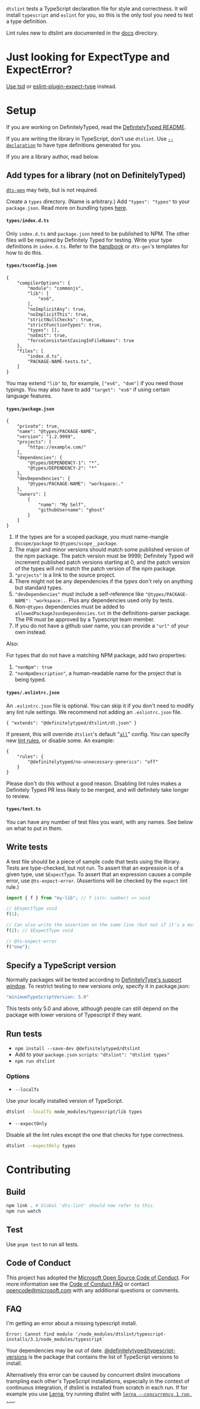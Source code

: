 `dtslint` tests a TypeScript declaration file for style and correctness.
It will install `typescript` and `eslint` for you, so this is the only tool you need to test a type definition.

Lint rules new to dtslint are documented in the [docs](docs) directory.

# Just looking for ExpectType and ExpectError?

[Use tsd](https://github.com/SamVerschueren/tsd) or [eslint-plugin-expect-type](https://github.com/JoshuaKGoldberg/eslint-plugin-expect-type#readme) instead.

# Setup

If you are working on DefinitelyTyped, read the [DefinitelyTyped README](https://github.com/DefinitelyTyped/DefinitelyTyped#readme).

If you are writing the library in TypeScript, don't use `dtslint`.
Use [`--declaration`](http://www.typescriptlang.org/docs/handbook/compiler-options.html) to have type definitions generated for you.

If you are a library author, read below.


## Add types for a library (not on DefinitelyTyped)

[`dts-gen`](https://github.com/Microsoft/dts-gen#readme) may help, but is not required.

Create a `types` directory. (Name is arbitrary.)
Add `"types": "types"` to your `package.json`.
Read more on bundling types [here](http://www.typescriptlang.org/docs/handbook/declaration-files/publishing.html).


#### `types/index.d.ts`

Only `index.d.ts` and `package.json` need to be published to NPM. The other files will be required by Definitely Typed for testing.
Write your type definitions in `index.d.ts`.
Refer to the [handbook](http://www.typescriptlang.org/docs/handbook/declaration-files/introduction.html) or `dts-gen`'s templates for how to do this.


#### `types/tsconfig.json`

```json5
{
    "compilerOptions": {
        "module": "commonjs",
        "lib": [
            "es6",
        ],
        "noImplicitAny": true,
        "noImplicitThis": true,
        "strictNullChecks": true,
        "strictFunctionTypes": true,
        "types": [],
        "noEmit": true,
        "forceConsistentCasingInFileNames": true
    },
    "files": [
        "index.d.ts",
        "PACKAGE-NAME-tests.ts",
    ]
}
```

You may extend `"lib"` to, for example, `["es6", "dom"]` if you need those typings.
You may also have to add `"target": "es6"` if using certain language features.

#### `types/package.json`

```json5
{
    "private": true,
    "name": "@types/PACKAGE-NAME",
    "version": "1.2.9999",
    "projects": [
        "https://example.com/"
    ],
    "dependencies": {
        "@types/DEPENDENCY-1": "*",
        "@types/DEPENDENCY-2": "*"
    },
    "devDependencies": {
        "@types/PACKAGE-NAME": "workspace:."
    },
    "owners": [
        {
            "name": "My Self",
            "githubUsername": "ghost"
        }
    ]
}
```

1. If the types are for a scoped package, you must name-mangle `@scope/package` to `@types/scope__package`.
2. The major and minor versions should match some published version of the npm package. The patch version must be 9999; Definitely Typed will increment published patch versions starting at 0, and the patch version of the types will not match the patch version of the npm package.
3. `"projects"` is a link to the source project.
4. There might not be any dependencies if the *types* don't rely on anything but standard types.
5. `"devDependencies"` must include a self-reference like `"@types/PACKAGE-NAME": "workspace:.`. Plus any dependencies used only by tests.
6. Non-`@types` dependencies must be added to `allowedPackageJsonDependencies.txt` in the definitions-parser package. The PR must be approved by a Typescript team member.
7. If you do not have a github user name, you can provide a `"url"` of your own instead.

Also:

For types that do not have a matching NPM package, add two properties:

1. `"nonNpm": true`
2. `"nonNpmDescription"`, a human-readable name for the project that is being typed.

#### `types/.eslintrc.json`

An `.eslintrc.json` file is optional.
You can skip it if you don't need to modify any lint rule settings.
We recommend not adding an `.eslintrc.json` file.

```json5
{ "extends": "@definitelytyped/dtslint/dt.json" }
```

If present, this will override `dtslint`'s default "[`all`](https://github.com/microsoft/DefinitelyTyped-tools/blob/main/packages/eslint-plugin/src/configs/all.ts)" config.
You can specify new [lint rules](https://eslint.org/docs/latest/rules/), or disable some. An example:

```json5
{
    "rules": {
        "@definitelytyped/no-unnecessary-generics": "off"
    }
}
```

Please don't do this without a good reason.
Disabling lint rules makes a Definitely Typed PR less likely to be merged, and will definitely take longer to review.


#### `types/test.ts`

You can have any number of test files you want, with any names. See below on what to put in them.

## Write tests

A test file should be a piece of sample code that tests using the library. Tests are type-checked, but not run.
To assert that an expression is of a given type, use `$ExpectType`.
To assert that an expression causes a compile error, use `@ts-expect-error`.
(Assertions will be checked by the `expect` lint rule.)

```ts
import { f } from "my-lib"; // f is(n: number) => void

// $ExpectType void
f(1);

// Can also write the assertion on the same line (but not if it's a multiline function call).
f(2); // $ExpectType void

// @ts-expect-error
f("one");
```


## Specify a TypeScript version

Normally packages will be tested according to [DefinitelyType's support window](https://github.com/DefinitelyTyped/DefinitelyTyped#support-window).
To restrict testing to new versions only, specify it in package.json:

```ts
"minimumTypeScriptVersion: 5.0"
```

This tests only 5.0 and above, although people can still depend on the package with lower versions of Typescript if they want.

## Run tests

- `npm install --save-dev @definitelytyped/dtslint`
- Add to your `package.json` `scripts`: `"dtslint": "dtslint types"`
- `npm run dtslint`

### Options

- `--localTs`

Use your locally installed version of TypeScript.

```sh
dtslint --localTs node_modules/typescript/lib types
```
- `--expectOnly`

Disable all the lint rules except the one that checks for type correctness.

```sh
dtslint --expectOnly types
```

# Contributing

## Build

```sh
npm link . # Global 'dts-lint' should now refer to this.
npm run watch
```

## Test

Use `pnpm test` to run all tests.

## Code of Conduct

This project has adopted the [Microsoft Open Source Code of Conduct](https://opensource.microsoft.com/codeofconduct/). For more information see the [Code of Conduct FAQ](https://opensource.microsoft.com/codeofconduct/faq/) or contact [opencode@microsoft.com](mailto:opencode@microsoft.com) with any additional questions or comments.

## FAQ
I'm getting an error about a missing typescript install.
```
Error: Cannot find module '/node_modules/dtslint/typescript-installs/3.1/node_modules/typescript`
```
Your dependencies may be out of date.
[@definitelytyped/typescript-versions](https://github.com/microsoft/DefinitelyTyped-tools/tree/main/packages/typescript-versions) is the package that contains the list of TypeScript versions to install.

Alternatively this error can be caused by concurrent dtslint invocations trampling each other's TypeScript installations, especially in the context of continuous integration, if dtslint is installed from scratch in each run.
If for example you use [Lerna](https://github.com/lerna/lerna/tree/main/commands/run#readme), try running dtslint with [`lerna --concurrency 1 run ...`](https://github.com/lerna/lerna/tree/main/core/global-options#--concurrency).
